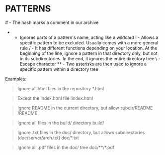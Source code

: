 # PATTERNS

\# - The hash marks a comment in our archive
* - Ignores parts of a pattern's name, acting like a wildcard
! - Allows a specific pattern to be excluded. Usually comes with a more general rule
/ - It has different functions depending on your location. At the beginning of the line, ignore a pattern in that directory only, but not in its subdirectories. In the end, it ignores the entire directory tree
\ - Escape character
** - Two asterisks are then used to ignore a specific pattern within a directory tree

Examples:
>Ignore all html files in the repository
*.html

>Except the index.html file
!index.html

>Ignore README in the current directory, but allow subdir/README
/README

>Ignore all files in the build/ directory
build/

>Ignore .txt files in the doc/ directory, but allows subdirectories (doc/server/arch.txt)
doc/*.txt

>Ignore all .pdf files in the doc/ tree
doc/**/*.pdf
